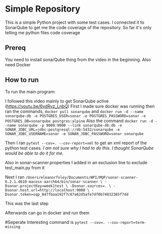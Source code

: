 # Simple Repository

This is a simple Python project with some test cases. I connected it to SonarQube to get me the code coverage of the repository. So far it's only telling me python files code coverage

## Prereq

You need to install sonarQube thing from the video in the beginning. Also need Docker

## How to run

To run the main program:


I followed this video mainly to get SonarQube active (https://youtu.be/6vdRvz_LnbQ)
First I made sure docker was running then ran the commands, `docker pull sonarqube`
and `docker run -d --name sonarqube-db -e POSTGRES_USER=sonar -e POSTGRES_PASSWORD=sonar -e POSTGRES_DB=sonarqube postgres:alpine`
Also the command `docker run -d --name sonarqube -p 9000:9000 --link sonarqube-db:db -e SONAR_JDBC_URL=jdbc:postgresql://db:5432/sonarqube -e SONAR_JDBC_USERNAME=sonar -e SONAR_JDBC_PASSWORD=sonar sonarqube`

Then I ran `pytest --cov=. --cov-report=xml` to get an xml report of the python test cases.
*I am not sure why I had to do this. I thought SonarQube would be able to do it for me.*

Also in sonar-scanner.properties I added in an exclusion line to exclude test_main.py from it


Next I ran `/Users/eleanorfoley/Documents/WPI/MQP/sonar-scanner-6.2.1.4610-macosx-aarch64/bin/sonar-scanner \
  -Dsonar.projectKey=week1test \
  -Dsonar.sources=. \
  -Dsonar.host.url=http://localhost:9000 \
  -Dsonar.token=sqp_847fbaa192f7c87a62d5afe7df0b74832385f7dd`

  This was the last step

Afterwards can go in docker and run them



  #Seperate
Interesting command is `pytest --cov=. --cov-report=term-missing`